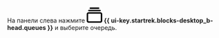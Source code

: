 На панели слева нажмите ![](../../_assets/tracker/svg/queues.svg) **{{ ui-key.startrek.blocks-desktop_b-head.queues }}** и выберите очередь.